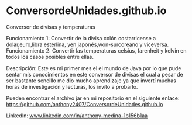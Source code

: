 # ConversordeUnidades.github.io
Conversor de divisas y temperaturas

Funcionamiento 1: Convertir de la divisa colón costarricense a dolar,euro,libra esterlina, yen japonés,won-surcoreano y viceversa.
Funcionamiento 2: Convertir las temperaturas celsius, farenheit y kelvin en todos los casos posibles entre ellas.

Descripción: Este es mi primer mes el el mundo de Java por lo que pude sentar mis conocimientos en este conversor de divisas el cual a pesar de ser bastante sencillo me dio mucho aprendizaje ya que invertí muchas horas de investigación y lecturas, los invito a probarlo.

Pueden encontrar el archivo jar en mi repositorio en el siguiente enlace: https://github.com/anthony2407/ConversordeUnidades.github.io



LinkedIn: www.linkedin.com/in/anthony-medina-1b156b1aa


